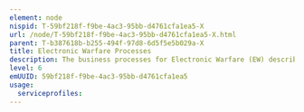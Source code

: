 ```yaml
---
element: node
nispid: T-59bf218f-f9be-4ac3-95bb-d4761cfa1ea5-X
url: /node/T-59bf218f-f9be-4ac3-95bb-d4761cfa1ea5-X.html
parent: T-b387618b-b255-494f-97d8-6d5f5e5b029a-X
title: Electronic Warfare Processes
description: The business processes for Electronic Warfare (EW) describe the activities in support of military use of electromagnetic (EM) energy and directed energy (DE) to control the spectrum or to attack the enemy. EW consists of three divisions  electronic attack (EA), electronic protection (EP), and electronic warfare support (ES).
level: 6
emUUID: 59bf218f-f9be-4ac3-95bb-d4761cfa1ea5
usage:
  serviceprofiles:
---
```

